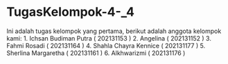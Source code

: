# TugasKelompok-4-_4
Ini adalah tugas kelompok yang pertama, berikut adalah anggota kelompok kami: 1. Ichsan Budiman Putra ( 202131153 ) 2. Angelina ( 202131152 ) 3. Fahmi Rosadi ( 202131164 ) 4. Shahla Chayra Kennice ( 202131177 ) 5. Sherlina Margaretha ( 202131161 ) 6. Alkhwarizmi ( 202131176 )
